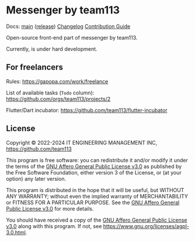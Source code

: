 Messenger by team113
====================

Docs: [main](https://team113.github.io/messenger/main/) ([release](https://team113.github.io/messenger/release/))
[Changelog](https://github.com/team113/messenger/blob/main/CHANGELOG.md)
[Contribution Guide](https://github.com/team113/messenger/blob/main/CONTRIBUTING.md)

Open-source front-end part of messenger by team113.

Currently, is under hard development.




## For freelancers

Rules: https://gapopa.com/work/freelance

List of available tasks (`Todo` column): https://github.com/orgs/team113/projects/2

Flutter/Dart incubator: https://github.com/team113/flutter-incubator




## License

Copyright © 2022-2024 IT ENGINEERING MANAGEMENT INC, <https://github.com/team113>

This program is free software: you can redistribute it and/or modify it under the terms of the [GNU Affero General Public License v3.0] as published by the Free Software Foundation, either version 3 of the License, or (at your option) any later version.

This program is distributed in the hope that it will be useful, but WITHOUT ANY WARRANTY; without even the implied warranty of MERCHANTABILITY or FITNESS FOR A PARTICULAR PURPOSE.  See the [GNU Affero General Public License v3.0] for more details.

You should have received a copy of the [GNU Affero General Public License v3.0] along with this program. If not, see <https://www.gnu.org/licenses/agpl-3.0.html>.




[GNU Affero General Public License v3.0]: https://github.com/team113/messenger/blob/main/LICENSE.md
